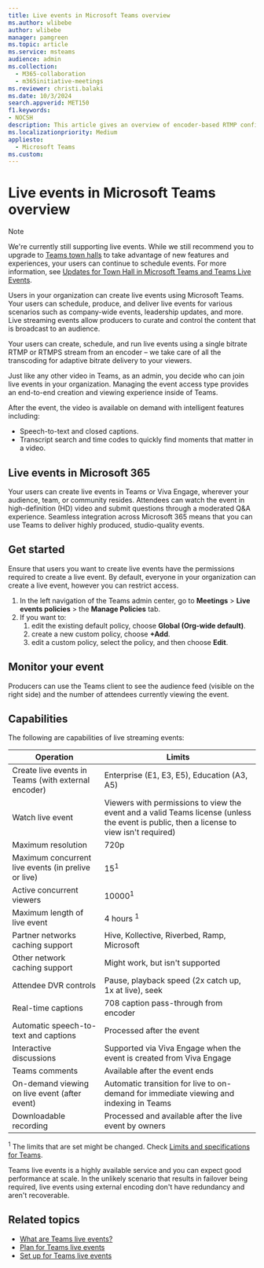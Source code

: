```yaml
---
title: Live events in Microsoft Teams overview
ms.author: wlibebe
author: wlibebe
manager: pamgreen
ms.topic: article
ms.service: msteams
audience: admin
ms.collection: 
  - M365-collaboration
  - m365initiative-meetings
ms.reviewer: christi.balaki
ms.date: 10/3/2024
search.appverid: MET150
f1.keywords:
- NOCSH
description: This article gives an overview of encoder-based RTMP configuration for Microsoft Teams streaming events.
ms.localizationpriority: Medium
appliesto: 
  - Microsoft Teams
ms.custom:
---
```

# Live events in Microsoft Teams overview

> [!NOTE]
> We're currently still supporting live events. While we still recommend you to upgrade to [Teams town halls](plan-town-halls.md) to take advantage of new features and experiences, your users can continue to schedule events. For more information, see [Updates for Town Hall in Microsoft Teams and Teams Live Events](https://techcommunity.microsoft.com/t5/microsoft-teams-blog/extension-for-teams-live-events-retirement/ba-p/4148352).

Users in your organization can create live events using Microsoft Teams. Your users can schedule, produce, and deliver live events for various scenarios such as company-wide events, leadership updates, and more. Live streaming events allow producers to curate and control the content that is broadcast to an audience.

Your users can create, schedule, and run live events using a single bitrate RTMP or RTMPS stream from an encoder – we take care of all the transcoding for adaptive bitrate delivery to your viewers.

Just like any other video in Teams, as an admin, you decide who can join live events in your organization. Managing the event access type provides an end-to-end creation and viewing experience inside of Teams.

After the event, the video is available on demand with intelligent features including:

- Speech-to-text and closed captions.
- Transcript search and time codes to quickly find moments that matter in a video.

## Live events in Microsoft 365

Your users can create live events in Teams or Viva Engage, wherever your audience, team, or community resides. Attendees can watch the event in high-definition (HD) video and submit questions through a moderated Q&A experience. Seamless integration across Microsoft 365 means that you can use Teams to deliver highly produced, studio-quality events.

## Get started

Ensure that users you want to create live events have the permissions required to create a live event. By default, everyone in your organization can create a live event, however you can restrict access.

1. In the left navigation of the Teams admin center, go to **Meetings** > **Live events policies** > the **Manage Policies** tab.
1. If you want to:
    1. edit the existing default policy, choose **Global (Org-wide default)**.
    1. create a new custom policy, choose **+Add**.
    1. edit a custom policy, select the policy, and then choose **Edit**.

## Monitor your event

Producers can use the Teams client to see the audience feed (visible on the right side) and the number of attendees currently viewing the event.

## Capabilities

The following are capabilities of live streaming events:

|Operation                                            |Limits                                                               |
|-----------------------------------------------------|---------------------------------------------------------------------|
|Create live events in Teams (with external encoder)  |Enterprise (E1, E3, E5), Education (A3, A5)                          |
|Watch live event                                     |Viewers with permissions to view the event and a valid Teams license (unless the event is public, then a license to view isn't required) |
|Maximum resolution                                   |720p                                                                 |
|Maximum concurrent live events (in prelive or live) |15<sup>1</sup>                                                                   |
|Active concurrent viewers                            |10000<sup>1</sup>                                                                |
|Maximum length of live event                         |4 hours <sup>1</sup>                                                             |
|Partner networks caching support                      |Hive, Kollective, Riverbed, Ramp, Microsoft                          |
|Other network caching support                        |Might work, but isn't supported                                        |
|Attendee DVR controls                                |Pause, playback speed (2x catch up, 1x at live), seek                |
|Real-time captions                                   |708 caption pass-through from encoder                                |
|Automatic speech-to-text and captions                |Processed after the event                                            |
|Interactive discussions                              |Supported via Viva Engage when the event is created from Viva Engage           |
|Teams comments                                       |Available after the event ends                                       |
|On-demand viewing on live event (after event)        |Automatic transition for live to on-demand for immediate viewing and indexing in Teams |
|Downloadable recording                               |Processed and available after the live event by owners               |

<sup>1</sup> The limits that are set might be changed. Check [Limits and specifications for Teams](limits-specifications-teams.md).<br/>

Teams live events is a highly available service and you can expect good performance at scale. In the unlikely scenario that results in failover being required, live events using external encoding don't have redundancy and aren't recoverable.

## Related topics

- [What are Teams live events?](what-are-teams-live-events.md)
- [Plan for Teams live events](/microsoftteams/plan-for-teams-live-events)
- [Set up for Teams live events](/microsoftteams/set-up-for-teams-live-events)
